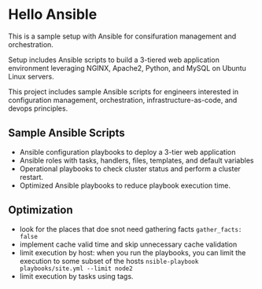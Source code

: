 # Hello Ansible

This is a sample setup with Ansible for consifuration management and orchestration.

Setup includes Ansible scripts to build a 3-tiered web application environment leveraging NGINX, Apache2, Python, and MySQL on Ubuntu Linux servers.

This project includes sample Ansible scripts for engineers interested in configuration management, orchestration, infrastructure-as-code, and devops principles.

## Sample Ansible Scripts
* Ansible configuration playbooks to deploy a 3-tier web application
* Ansible roles with tasks, handlers, files, templates, and default variables
* Operational playbooks to check cluster status and perform a cluster restart.
* Optimized Ansible playbooks to reduce playbook execution time.

## Optimization

- look for the places that doe snot need gathering facts
 ```gather_facts: false```
- implement cache valid time and skip unnecessary cache validation 
- limit execution by host: when you run the playbooks, you can limit the execution to some subset of the hosts
  ```nsible-playbook playbooks/site.yml --limit node2```
- limit execution by tasks using tags.

